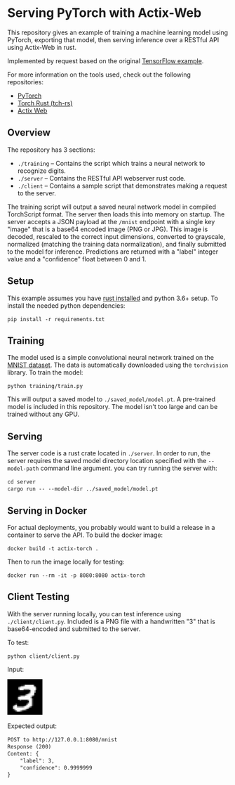 # Serving PyTorch with Actix-Web

This repository gives an example of training a machine learning model using PyTorch, exporting that model, then serving inference over a RESTful API using Actix-Web in rust.

Implemented by request based on the original [TensorFlow example](https://github.com/kykosic/actix-tensorflow-example).


For more information on the tools used, check out the following repositories:
* [PyTorch](https://pytorch.org/)
* [Torch Rust (tch-rs)](https://github.com/LaurentMazare/tch-rs)
* [Actix Web](https://github.com/actix/actix-web)


## Overview
The repository has 3 sections:
* `./training` – Contains the script which trains a neural network to recognize digits.
* `./server` – Contains the RESTful API webserver rust code.
* `./client` – Contains a sample script that demonstrates making a request to the server.

The training script will output a saved neural network model in compiled TorchScript format. The server then loads this into memory on startup. The server accepts a JSON payload at the `/mnist` endpoint with a single key "image" that is a base64 encoded image (PNG or JPG). This image is decoded, rescaled to the correct input dimensions, converted to grayscale, normalized (matching the training data normalization), and finally submitted to the model for inference. Predictions are returned with a "label" integer value and a "confidence" float between 0 and 1.

## Setup
This example assumes you have [rust installed](https://www.rust-lang.org/tools/install) and python 3.6+ setup. To install the needed python dependencies:
```
pip install -r requirements.txt
```

## Training
The model used is a simple convolutional neural network trained on the [MNIST dataset](http://yann.lecun.com/exdb/mnist/). The data is automatically downloaded using the `torchvision` library. To train the model:
```
python training/train.py
```
This will output a saved model to `./saved_model/model.pt`. A pre-trained model is included in this repository. The model isn't too large and can be trained without any GPU.

## Serving
The server code is a rust crate located in `./server`. In order to run, the server requires the saved model directory location specified with the `--model-path` command line argument. you can try running the server with:
```
cd server
cargo run -- --model-dir ../saved_model/model.pt
```

## Serving in Docker
For actual deployments, you probably would want to build a release in a container to serve the API. To build the docker image:
```
docker build -t actix-torch .
```
Then to run the image locally for testing:
```
docker run --rm -it -p 8080:8080 actix-torch
```

## Client Testing
With the server running locally, you can test inference using `./client/client.py`. Included is a PNG file with a handwritten "3" that is base64-encoded and submitted to the server.

To test:
```
python client/client.py
```

Input:

<img src="client/test_image_3.png" width="80">

Expected output:
```
POST to http://127.0.0.1:8080/mnist
Response (200)
Content: {
    "label": 3,
    "confidence": 0.9999999
}
```
